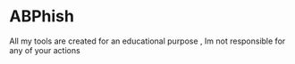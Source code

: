 # ABPhish
All my tools are created for an educational purpose , Im not responsible for any of your actions
